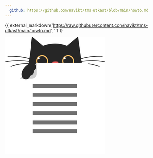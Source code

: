 ```yaml
---
  github: https://github.com/navikt/tms-utkast/blob/main/howto.md
---
```

{{ external_markdown('https://raw.githubusercontent.com/navikt/tms-utkast/main/howto.md', '') }}

![Katten min som gjemmer seg bak ett papir med skrift på](katt/katt-utkast.svg "Utkast katt")
